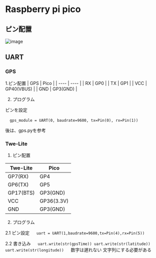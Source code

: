 # Raspberry pi pico


## ピン配置

![image](https://user-images.githubusercontent.com/54015319/124367560-2db3e680-dc93-11eb-81b0-5dbb4a602426.png)

## UART


### GPS
1.ピン配置
| GPS  | Pico |
| ---- | ---- |
| RX   | GP0  |
| TX   | GP1  |
| VCC  | GP40(VBUS) |
| GND  | GP3(GND) |

2. プログラム

ピンを設定

 ` ` ` 
gps_module = UART(0, baudrate=9600, tx=Pin(0), rx=Pin(1))
 ` ` ` 

後は、gps.pyを参考

### Twe-Lite
1. ピン配置

| Twe-Lite  | Pico       |
----      | ----       
| GP7(RX)   | GP4        |
| GP6(TX)   | GP5        |
| GP17(BTS) | GP3(GND)   |
| VCC       | GP36(3.3V) |
| GND       | GP3(GND)   |

2. プログラム

2.1 ピン設定
 ` ` ` 
 uart = UART(1,baudrate=9600,tx=Pin(4),rx=Pin(5))
 ` ` ` 

2.2 書き込み
 ` ` ` 
uart.write(str(gpsTime))
uart.write(str(latitude))
uart.write(str(longitude)) 
 ` ` ` 
 数字は遅れない
 文字列にする必要がある
